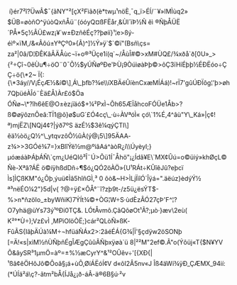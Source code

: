  í}ér7²î?ÜwÂ$¯{ãNY"²\[çX²Fìãð(è\*twµ¹nöÈ¸¯q\_ï>ÉÍ/¨¥»lMÌùq2» $ÜB=øòñO^ÿúòQxñÅü¨(óóyQ¤ßFËår¸&Ùl´ïÞ½Ñ êì ®ÑþÅÜË´PÅ\*5ç½ÂÜ£wz¡¥´w±ÐzñêÉç??þøíí}¹¦e>ßý­éìº×ïM,/&«Âôú±YªÇº0»{Ã)^\]½Ý»ÿ\`$\`©ï"(Bsñ\\çs= za²|0â/D¦ÐÊKâÂÄÅùc¬ï+o®³Üçe1í(q\`~/ÅùÎ#©>xM#ÙQ£/¾xðå\`ð\[0U»\_>{²÷Çî¬0êÙu¶÷öO¨0¯Õ½$yÚÑøºÐe'ÞÙ¡9ÒúìøàÞþ©>õÇ3ïHíÉþþ½ÉÐËóo÷ÇÇ÷ö{\*2~ Ï{:{\*3áy//V¡ÉçÆ½&í©\]¸Á\_þfb?¾e\\íXBÄéÛíènCxæMÍÁá)!~rÏ7'gûÚÐÏôg¦'þ>øh7QþüéÀÎó¨Èä£Å)Àr£ó$ÖaÓÑø~\*?­îh6êE@O±èz¡ïäó$+¼²PxÌ¬Õh65ÆÏåhcoFÓÜe1Åb>?ß©øÿõznÔeâ:TÏ1@õ}ø$uG´£Ó4cç\_·ù÷ÀVªóÌ« çó\`1%É,4^âù"Y\_Ká»|ç¢!ª­)mjËZ\[NQj4¢?|ýð7ºS äzÉ½$3ê¼qýÇTI\] êä½òö¿Q½^\_ytqvzôÔ½ûÀ(ý@¡5\]95ÄAA­z¾>>3GÓé¾7=}xBlîÝë½m@ºiâAá^àò­R¿í\\ÚyèyI;}µóæáàÞÁþÁÑ\`çm¿UéQIô³Î¨Ú>Õü1Í¯Åhö"¡¿Ídâ¥E\`MX¢Ûú=o©üiý»khØçL©Ñè-Xªâ?ÁË ö©íÿhßdDñ÷¶$ó¿QÓ2öÀÖ»{U¹RÁt÷KÛîêJû?eþcï Ìs\]ÌÇßKM"ó¿Õþ¸ýuü¢Ìâ5hîñGÌ,³ 0 ôò&~H>ÌLjÏìîÓ\`Îÿá=".äëúz}èdýÝ½ ª³nëÉO¼2"}5d|v{ ?@÷ÿ£×ÕÅ°¨î?zþ9t-/z5ü¿ësÝT$-%>n\*ñzöIo\_±byWñiK)7ÝÍt¾©+ÒG¦W÷S·ùdÈzÂÓ27çÞ'F^¦?O7yhä@ùYs73ý¹ºÐi0TÇ&. LÓtÅvmô.ÇãQõøOt¹Ã?;µò·}æv\\2eù( K²°\*Ù÷);Vz£vÌ ,MPìOlöÒË;}cár²QLòÑ»ßK­FûÃS{IãþÄÚà¼M÷¬hfüáÑÁx2>:2ãéÉÁ{G¾|Ï'§çdÿw2öSONþ \[=Ä!«s|xìM½ñÙÑþñÉgÎÆgÇûûÃÑþxÿøà\`ü 8|²²M"2ef©.Ã"o(Ýôüj«T{$N¥YV Õ&âySR³1µmÖ=àº=±%½æCyrY^&¹­²OÛêv÷'\[{XÐ{|¹ßã¢êÖHôJô©Ôoâ§¡á+ùÕ,ØíÁËóÍ¢V d«õI2Â5nv«J Îß4äWí¾ÿÐ\_ÇÆMX\_94ií:(\*ÚÍä²á\\ç?-ãtm²bÅ{ÍJå¿¡ð-áÂ-ä®6B§ú·²v